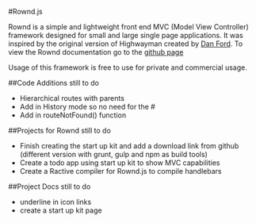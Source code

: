 #Rownd.js

Rownd is a simple and lightweight front end MVC (Model View Controller) framework designed for small and large single page applications. It was inspired by the original version of Highwayman created by [Dan Ford](http://www.danjford.com).
To view the Rownd documentation go to the [github page](http://silverlight513.github.io/Rownd/)

Usage of this framework is free to use for private and commercial usage.

##Code Additions still to do
 - Hierarchical routes with parents
 - Add in History mode so no need for the #
 - Add in routeNotFound() function

##Projects for Rownd still to do
 - Finish creating the start up kit and add a download link from github (different version with grunt, gulp and npm as build tools)
 - Create a todo app using start up kit to show MVC capabilities
 - Create a Ractive compiler for Rownd.js to compile handlebars

##Project Docs still to do
 - underline in icon links
 - create a start up kit page